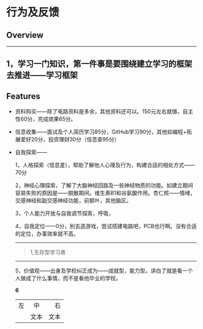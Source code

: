 # 行为及反馈

## Overview
---
1，学习一门知识，第一件事是要围绕建立学习的框架去推进——学习框架
---

## Features
- 资料购买——除了电路资料是多余，其他资料还可以。150元左右就够。自主性60分，完成效果65分。
- 信息收集——面试及个人简历学习85分，GitHub学习90分，其他如编程+拓展爱好20分，投资理财30分（信息查95分）
- 自我探索——

  1，人格探索（信息差），帮助了解他人心理及行为，构建合适的相处方式——70分
  
  2，神经心理探索，了解了大脑神经回路及一些神经物质的功能。如建立期间容易失败的原因是——脱敏期间。维生素B1和谷氨酸作用。杏仁核——情绪，交感神经和副交感神经功能，前额叶，其他脑区。

  3，个人能力开放与自我调节探索，呼吸，
  
  4，自我定位——0分，别去造游戏，尝试搭建电路吧，PCB也行啊。没有合适的定位，办事效率就不高。
  ***
  > 1,生存型学习者
  ***
  5，价值观——出身及学校纠正成为——成就型，能力型。讲白了就是看一个人做成了什么事情，而不是看他毕业的学校。
  
  **6**
  
    |  |  |  |
    | :--- | :--: | ---: |
    | 左     |  中  |   右 |
    |  | 文本 | 文本 |

          
